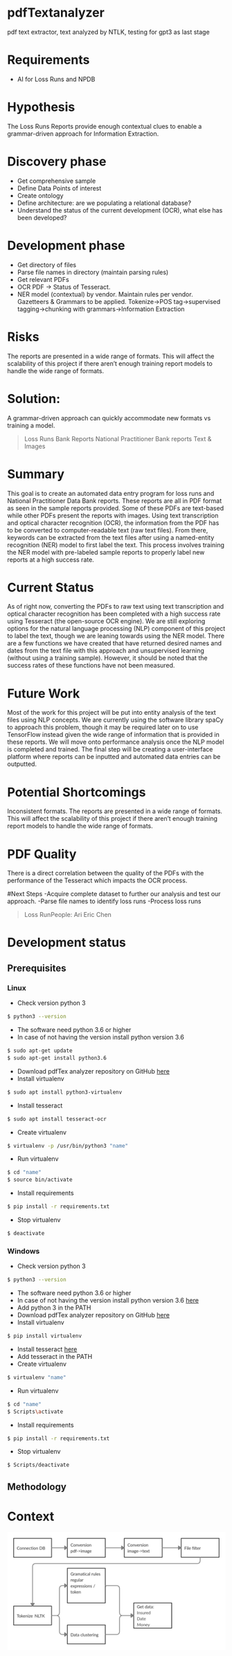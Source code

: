 # pdfTextanalyzer
pdf text extractor, text analyzed by NTLK, testing for gpt3 as last stage

# Requirements
- AI for Loss Runs and NPDB

# Hypothesis 
The Loss Runs Reports provide enough contextual clues to enable a grammar-driven approach for Information Extraction. 

# Discovery phase
- Get comprehensive sample
- Define Data Points of interest
- Create ontology 
- Define architecture: are we populating a relational database? 
- Understand the status of the current development (OCR), what else has been developed?

# Development phase
- Get directory of files
- Parse file names in directory (maintain parsing rules)
- Get relevant PDFs
- OCR PDF → Status of Tesseract. 
- NER model (contextual) by vendor. Maintain rules per vendor. Gazetteers & Grammars to be applied. Tokenize->POS tag->supervised tagging->chunking with grammars->Information Extraction

# Risks
The reports are presented in a wide range of formats. This will affect the scalability of this project if there aren’t enough training report models to handle the wide range of formats.

# Solution:
A grammar-driven approach can quickly accommodate new formats vs training a model.  
 


>Loss Runs Bank Reports
>National Practitioner Bank reports
>Text & Images

# Summary
This goal is to create an automated data entry program for loss runs and National Practitioner Data Bank reports. These reports are all in PDF format as seen in the sample reports provided. Some of these PDFs are text-based while other PDFs present the reports with images. Using text transcription and optical character recognition (OCR), the information from the PDF has to be converted to computer-readable text (raw text files). From there, keywords can be extracted from the text files after using a named-entity recognition (NER) model to first label the text. This process involves training the NER model with pre-labeled sample reports to properly label new reports at a high success rate.
 
# Current Status
As of right now, converting the PDFs to raw text using text transcription and optical character recognition has been completed with a high success rate using Tesseract (the open-source OCR engine). We are still exploring options for the natural language processing (NLP) component of this project to label the text, though we are leaning towards using the NER model. There are a few functions we have created that have returned desired names and dates from the text file with this approach and unsupervised learning (without using a training sample). However, it should be noted that the success rates of these functions have not been measured.
 
# Future Work
Most of the work for this project will be put into entity analysis of the text files using NLP concepts. We are currently using the software library spaCy to approach this problem, though it may be required later on to use TensorFlow instead given the wide range of information that is provided in these reports. We will move onto performance analysis once the NLP model is completed and trained. The final step will be creating a user-interface platform where reports can be inputted and automated data entries can be outputted.
 
# Potential Shortcomings
Inconsistent formats.
The reports are presented in a wide range of formats. This will affect the scalability of this project if there aren’t enough training report models to handle the wide range of formats.
 
# PDF Quality
There is a direct correlation between the quality of the PDFs with the performance of the Tesseract which impacts the OCR process.
 
#Next Steps
-Acquire complete dataset to further our analysis and test our approach.
-Parse file names to identify loss runs
-Process loss runs

>Loss RunPeople:
>Ari
>Eric
>Chen


# Development status
## Prerequisites
### Linux
- Check version python 3
```sh
$ python3 --version
```
- The software need python 3.6 or higher 
- In case of not having the version install python version 3.6
```sh
$ sudo apt-get update
$ sudo apt-get install python3.6
```
- Download pdfTex analyzer repository on GitHub [here](https://github.com/zaned897/pdfTextanalyzer)
- Install virtualenv
```sh
$ sudo apt install python3-virtualenv
```
- Install tesseract
```sh
$ sudo apt install tesseract-ocr
```

- Create virtualenv
```sh
$ virtualenv -p /usr/bin/python3 "name"
```
- Run virtualenv

```sh
$ cd "name"
$ source bin/activate
```
- Install requirements
```sh
$ pip install -r requirements.txt
```
- Stop virtualenv
```sh
$ deactivate
```
### Windows
- Check version python 3
```sh
$ python3 --version
```
- The software need python 3.6 or higher 
- In case of not having the version install python version 3.6 [here](https://www.python.org/downloads/windows/)
- Add python 3 in the PATH
- Download pdfTex analyzer repository on GitHub [here](https://github.com/zaned897/pdfTextanalyzer)
- Install virtualenv
```sh
$ pip install virtualenv
```
- Install tesseract [here](https://github.com/UB-Mannheim/tesseract/wiki)
- Add tesseract in the PATH
- Create virtualenv
```sh
$ virtualenv "name"
```
- Run virtualenv

```sh
$ cd "name"
$ Scripts\activate
```
- Install requirements
```sh
$ pip install -r requirements.txt
```
- Stop virtualenv
```sh
$ Scripts/deactivate
```
## Methodology
# Context
![flowchart](https://github.com/zaned897/pdfTextanalyzer/blob/master/data/results/Flowchart.png)
